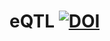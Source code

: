 # eQTL [![DOI](https://zenodo.org/badge/43015945.svg)](https://zenodo.org/badge/latestdoi/43015945)
